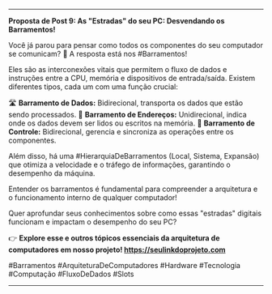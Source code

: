 ---

**Proposta de Post 9: As "Estradas" do seu PC: Desvendando os Barramentos!**

Você já parou para pensar como todos os componentes do seu computador se comunicam? 🤔 A resposta está nos #Barramentos!

Eles são as interconexões vitais que permitem o fluxo de dados e instruções entre a CPU, memória e dispositivos de entrada/saída. Existem diferentes tipos, cada um com uma função crucial:

🛣️ **Barramento de Dados:** Bidirecional, transporta os dados que estão sendo processados.
📍 **Barramento de Endereços:** Unidirecional, indica onde os dados devem ser lidos ou escritos na memória.
🚦 **Barramento de Controle:** Bidirecional, gerencia e sincroniza as operações entre os componentes.

Além disso, há uma #HierarquiaDeBarramentos (Local, Sistema, Expansão) que otimiza a velocidade e o tráfego de informações, garantindo o desempenho da máquina.

Entender os barramentos é fundamental para compreender a arquitetura e o funcionamento interno de qualquer computador!

Quer aprofundar seus conhecimentos sobre como essas "estradas" digitais funcionam e impactam o desempenho do seu PC?

👉 **Explore esse e outros tópicos essenciais da arquitetura de computadores em nosso projeto! https://seulinkdoprojeto.com**

#Barramentos #ArquiteturaDeComputadores #Hardware #Tecnologia #Computação #FluxoDeDados #Slots

---